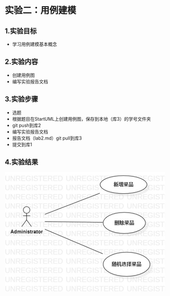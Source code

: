 # 实验二：用例建模


## 1.实验目标

- 学习用例建模基本概念

## 2.实验内容

- 创建用例图
- 编写实验报告文档

## 3.实验步骤

- 选题
- 根据题目在StartUML上创建用例图，保存到本地（库3）的学号文件夹
- git push到库2
- 编写实验报告文档
- 报告文档（lab2.md）git pull到库3
- 提交到库1



## 4.实验结果

![用例图](./Lab2_UseCaseDiagram1.jpg)  
